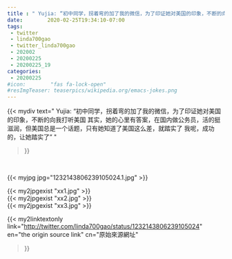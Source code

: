 ```yaml
---
title : " Yujia: “初中同学，拐着弯的加了我的微信，为了印证她对美国的印象，不断的向我打听美国&#10;其实，她的心里有答案，在国内做公务员，活的挺滋润，但美国总是一个话题，只有她知道了美国这么差，就踏实了&#10;我呢，成功的，让她踏实了”  "
date:        2020-02-25T19:34:10-07:00
tags:
 - twitter
 - linda700gao
 - twitter_linda700gao
 - 202002
 - 20200225
 - 20200225_19
categories:
 - 20200225
#icon:        "fas fa-lock-open"
#resImgTeaser: teaserpics/wikipedia.org/emacs-jokes.png
---
```


{{< mydiv text=" Yujia: “初中同学，拐着弯的加了我的微信，为了印证她对美国的印象，不断的向我打听美国&#10;其实，她的心里有答案，在国内做公务员，活的挺滋润，但美国总是一个话题，只有她知道了美国这么差，就踏实了&#10;我呢，成功的，让她踏实了”  "
>}}
<br>


 {{< myjpg jpg="1232143806239105024.1.jpg" >}}<br> 

{{< my2jpgexist "xx1.jpg" >}}<br>
{{< my2jpgexist "xx2.jpg" >}}<br>
{{< my2jpgexist "xx3.jpg" >}}<br>


{{< my2linktextonly link="http://twitter.com/linda700gao/status/1232143806239105024"
en="the origin source link" cn="原始來源網址"
>}}


<br>

